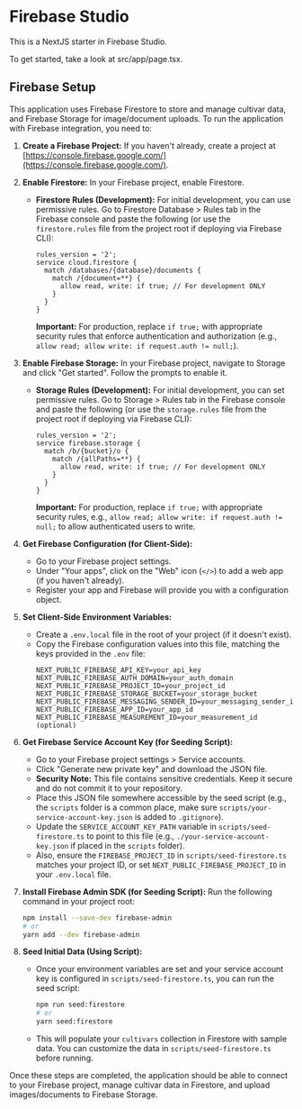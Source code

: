 # Firebase Studio

This is a NextJS starter in Firebase Studio.

To get started, take a look at src/app/page.tsx.

## Firebase Setup

This application uses Firebase Firestore to store and manage cultivar data, and Firebase Storage for image/document uploads. To run the application with Firebase integration, you need to:

1.  **Create a Firebase Project:** If you haven't already, create a project at [https://console.firebase.google.com/](https://console.firebase.google.com/).
2.  **Enable Firestore:** In your Firebase project, enable Firestore.
    *   **Firestore Rules (Development):** For initial development, you can use permissive rules. Go to Firestore Database > Rules tab in the Firebase console and paste the following (or use the `firestore.rules` file from the project root if deploying via Firebase CLI):
        ```
        rules_version = '2';
        service cloud.firestore {
          match /databases/{database}/documents {
            match /{document=**} {
              allow read, write: if true; // For development ONLY
            }
          }
        }
        ```
        **Important:** For production, replace `if true;` with appropriate security rules that enforce authentication and authorization (e.g., `allow read; allow write: if request.auth != null;`).
3.  **Enable Firebase Storage:** In your Firebase project, navigate to Storage and click "Get started". Follow the prompts to enable it.
    *   **Storage Rules (Development):** For initial development, you can set permissive rules. Go to Storage > Rules tab in the Firebase console and paste the following (or use the `storage.rules` file from the project root if deploying via Firebase CLI):
        ```
        rules_version = '2';
        service firebase.storage {
          match /b/{bucket}/o {
            match /{allPaths=**} {
              allow read, write: if true; // For development ONLY
            }
          }
        }
        ```
        **Important:** For production, replace `if true;` with appropriate security rules, e.g., `allow read; allow write: if request.auth != null;` to allow authenticated users to write.
4.  **Get Firebase Configuration (for Client-Side):**
    *   Go to your Firebase project settings.
    *   Under "Your apps", click on the "Web" icon (`</>`) to add a web app (if you haven't already).
    *   Register your app and Firebase will provide you with a configuration object.
5.  **Set Client-Side Environment Variables:**
    *   Create a `.env.local` file in the root of your project (if it doesn't exist).
    *   Copy the Firebase configuration values into this file, matching the keys provided in the `.env` file:
        ```
        NEXT_PUBLIC_FIREBASE_API_KEY=your_api_key
        NEXT_PUBLIC_FIREBASE_AUTH_DOMAIN=your_auth_domain
        NEXT_PUBLIC_FIREBASE_PROJECT_ID=your_project_id
        NEXT_PUBLIC_FIREBASE_STORAGE_BUCKET=your_storage_bucket
        NEXT_PUBLIC_FIREBASE_MESSAGING_SENDER_ID=your_messaging_sender_id
        NEXT_PUBLIC_FIREBASE_APP_ID=your_app_id
        NEXT_PUBLIC_FIREBASE_MEASUREMENT_ID=your_measurement_id (optional)
        ```
6.  **Get Firebase Service Account Key (for Seeding Script):**
    *   Go to your Firebase project settings > Service accounts.
    *   Click "Generate new private key" and download the JSON file.
    *   **Security Note:** This file contains sensitive credentials. Keep it secure and do not commit it to your repository.
    *   Place this JSON file somewhere accessible by the seed script (e.g., the `scripts` folder is a common place, make sure `scripts/your-service-account-key.json` is added to `.gitignore`).
    *   Update the `SERVICE_ACCOUNT_KEY_PATH` variable in `scripts/seed-firestore.ts` to point to this file (e.g., `./your-service-account-key.json` if placed in the `scripts` folder).
    *   Also, ensure the `FIREBASE_PROJECT_ID` in `scripts/seed-firestore.ts` matches your project ID, or set `NEXT_PUBLIC_FIREBASE_PROJECT_ID` in your `.env.local` file.

7.  **Install Firebase Admin SDK (for Seeding Script):**
    Run the following command in your project root:
    ```bash
    npm install --save-dev firebase-admin
    # or
    yarn add --dev firebase-admin
    ```

8.  **Seed Initial Data (Using Script):**
    *   Once your environment variables are set and your service account key is configured in `scripts/seed-firestore.ts`, you can run the seed script:
        ```bash
        npm run seed:firestore
        # or
        yarn seed:firestore
        ```
    *   This will populate your `cultivars` collection in Firestore with sample data. You can customize the data in `scripts/seed-firestore.ts` before running.

Once these steps are completed, the application should be able to connect to your Firebase project, manage cultivar data in Firestore, and upload images/documents to Firebase Storage.
